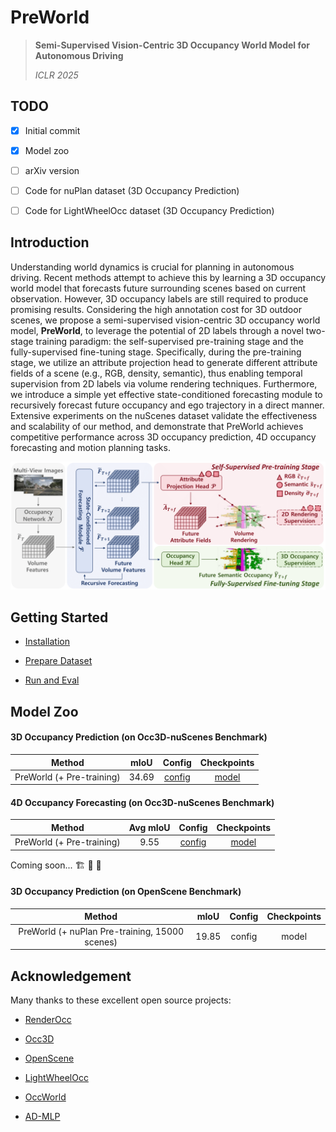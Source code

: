 # PreWorld

> **Semi-Supervised Vision-Centric 3D Occupancy World Model for Autonomous Driving**
>
> *ICLR 2025*



## TODO

- [x] Initial commit
- [x] Model zoo
- [ ] arXiv version
- [ ] Code for nuPlan dataset (3D Occupancy Prediction)
- [ ] Code for LightWheelOcc dataset (3D Occupancy Prediction)



## Introduction

Understanding world dynamics is crucial for planning in autonomous driving. Recent methods attempt to achieve this by learning a 3D occupancy world model that forecasts future surrounding scenes based on current observation. However, 3D occupancy labels are still required to produce promising results. Considering the high annotation cost for 3D outdoor scenes, we propose a semi-supervised vision-centric 3D occupancy world model, **PreWorld**, to leverage the potential of 2D labels through a novel two-stage training paradigm: the self-supervised pre-training stage and the fully-supervised fine-tuning stage. Specifically, during the pre-training stage, we utilize an attribute projection head to generate different attribute fields of a scene (e.g., RGB, density, semantic), thus enabling temporal supervision from 2D labels via volume rendering techniques. Furthermore, we introduce a simple yet effective state-conditioned forecasting module to recursively forecast future occupancy and ego trajectory in a direct manner. Extensive experiments on the nuScenes dataset validate the effectiveness and scalability of our method, and demonstrate that PreWorld achieves competitive performance across 3D occupancy prediction, 4D occupancy forecasting and motion planning tasks.

![](./pics/main.png)



## Getting Started

- [Installation](docs/install.md)

- [Prepare Dataset](docs/prepare_datasets.md)

- [Run and Eval](docs/getting_started.md)



## Model Zoo

#### 3D Occupancy Prediction (on Occ3D-nuScenes Benchmark)

|          Method           | mIoU  |                            Config                            | Checkpoints |
| :-----------------------: | :---: | :----------------------------------------------------------: | :---------: |
| PreWorld (+ Pre-training) | 34.69 | [config](configs/preworld/nuscenes/preworld-7frame-finetune.py) |    [model](https://huggingface.co/FortyTwoo/PreWorld/blob/main/preworld_nuscenes_3docc_stbase_pretrained.pth)    |

#### 4D Occupancy Forecasting (on Occ3D-nuScenes Benchmark)

|          Method           | Avg mIoU |                            Config                            | Checkpoints |
| :-----------------------: | :------: | :----------------------------------------------------------: | :---------: |
| PreWorld (+ Pre-training) |   9.55   | [config](configs/preworld/nuscenes-temporal/preworld-7frame-finetune-traj.py) |    [model](https://huggingface.co/FortyTwoo/PreWorld/blob/main/preworld_nuscenes_4docc_stbase_pretrained.pth)    |

Coming soon... 🏗️ 🚧 🔨

#### 3D Occupancy Prediction (on OpenScene Benchmark)

|          Method           | mIoU  |                            Config                            | Checkpoints |
| :-----------------------: | :---: | :----------------------------------------------------------: | :---------: |
| PreWorld (+ nuPlan Pre-training, 15000 scenes) | 19.85 | config |    model    |

## Acknowledgement

Many thanks to these excellent open source projects:

- [RenderOcc](https://github.com/pmj110119/RenderOcc)
- [Occ3D](https://github.com/Tsinghua-MARS-Lab/Occ3D)

- [OpenScene](https://github.com/OpenDriveLab/OpenScene)
- [LightWheelOcc](https://github.com/OpenDriveLab/LightwheelOcc)

- [OccWorld](https://github.com/wzzheng/OccWorld)
- [AD-MLP](https://github.com/E2E-AD/AD-MLP)

